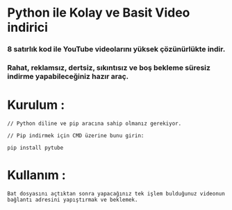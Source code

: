 # Python ile Kolay ve Basit Video indirici
### 8 satırlık kod ile YouTube videolarını yüksek çözünürlükte indir.
### Rahat, reklamsız, dertsiz, sıkıntısız ve boş bekleme süresiz indirme yapabileceğiniz hazır araç.

# Kurulum : 

```
// Python diline ve pip aracına sahip olmanız gerekiyor.

// Pip indirmek için CMD üzerine bunu girin:

pip install pytube
```

# Kullanım :

```
Bat dosyasını açtıktan sonra yapacağınız tek işlem bulduğunuz videonun bağlantı adresini yapıştırmak ve beklemek.
```
